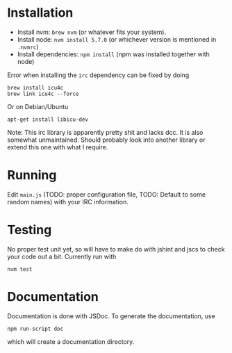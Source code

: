 # Installation

* Install nvm: `brew nvm` (or whatever fits your system).
* Install node: `nvm install 5.7.0` (or whichever version is mentioned in `.nvmrc`)
* Install dependencies: `npm install` (npm was installed together with node)

Error when installing the `irc` dependency can be fixed by doing

    brew install icu4c
    brew link icu4c --force

Or on Debian/Ubuntu

    apt-get install libicu-dev

Note: This irc library is apparently pretty shit and lacks dcc. It is also somewhat
unmaintained. Should probably look into another library or extend this one with
what I require.

# Running

Edit `main.js` (TODO: proper configuration file, TODO: Default to some random
names) with your IRC information.

# Testing

No proper test unit yet, so will have to make do with jshint and jscs to check
your code out a bit. Currently run with

    nvm test

# Documentation

Documentation is done with JSDoc. To generate the documentation, use

    npm run-script doc

which will create a documentation directory.
